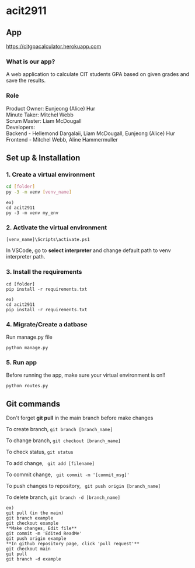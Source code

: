 # acit2911

## App ##

https://citgpacalculator.herokuapp.com

### What is our app?
 A web application to calculate CIT students GPA based on given grades and save the results.
 
### Role
Product Owner: Eunjeong (Alice) Hur  
Minute Taker: Mitchel Webb  
Scrum Master: Liam McDougall  
Developers:  
Backend - Hellemond Dargalaii, Liam McDougall, Eunjeong (Alice)  Hur  
Frontend - Mitchel Webb, Aline Hammermuller  


## Set up & Installation

### 1. Create a virtual environment
```bash
cd [folder]
py -3 -m venv [venv_name]
```

```
ex)
cd acit2911
py -3 -m venv my_env
```

### 2. Activate the virtual environment
```
[venv_name]\Scripts\activate.ps1
```
In VSCode, go to **select interpreter** and change default path to venv interpreter path.
### 3. Install the requirements
```
cd [folder]
pip install -r requirements.txt
```

```
ex)
cd acit2911
pip install -r requirements.txt
```

### 4. Migrate/Create a datbase

Run manage.py file
```
python manage.py
```

### 5. Run app

Before running the app, make sure your virtual environment is on!!
```
python routes.py
```

## Git commands

Don't forget **git pull** in the main branch before make changes

To create branch,
``` git branch [branch_name] ```

To change branch,
``` git checkout [branch_name] ```


To check status,
``` git status ```

To add change,
``` git add [filename]```

To commit change,
``` git commit -m '[commit_msg]'```

To push changes to repository,
``` git push origin [branch_name]```

To delete branch,
```git branch -d [branch_name]```

```
ex)
git pull (in the main)
git branch example
git checkout example
**Make changes, Edit file**
git commit -m 'Edited ReadMe'
git push origin example
**In github repository page, click 'pull request'**
git checkout main
git pull
git branch -d example
```
